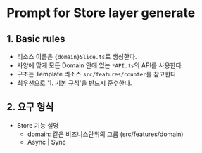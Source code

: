 # Prompt for Store layer generate

## 1. Basic rules

- 리소스 이름은 `{domain}Slice.ts`로 생성한다.
- 사양에 맞게 모든 Domain 안에 있는 `*API.ts`의 API를 사용한다.
- 구조는 Template 리소스 `src/features/counter`를 참고한다.
- 최우선으로 '1. 기본 규칙'을 반드시 준수한다.

## 2. 요구 형식

- Store 기능 설명
  - domain: 같은 비즈니스단위의 그룹 (src/features/domain)
  - Async | Sync